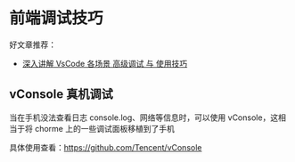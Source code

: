 # 前端调试技巧



好文章推荐：

- [深入讲解 VsCode 各场景 高级调试 与 使用技巧](https://mp.weixin.qq.com/s/Nq6_Xte2Eyc_uh3es4A3vQ)





## vConsole 真机调试

当在手机没法查看日志 console.log、网络等信息时，可以使用 vConsole，这相当于将 chorme 上的一些调试面板移植到了手机

具体使用查看：https://github.com/Tencent/vConsole
